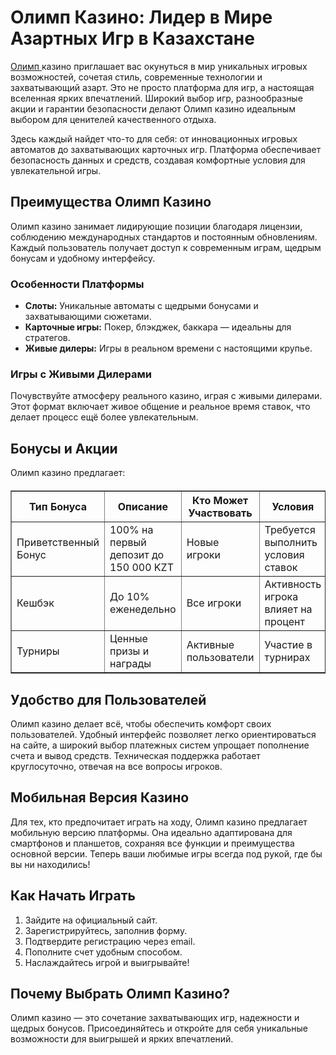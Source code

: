 <h1>Олимп Казино: Лидер в Мире Азартных Игр в Казахстане</h1>
    <p><a href="https://aktobeoblmaslihat.kz/">Олимп </a> казино приглашает вас окунуться в мир уникальных игровых возможностей, сочетая стиль, современные технологии и захватывающий азарт. Это не просто платформа для игр, а настоящая вселенная ярких впечатлений. Широкий выбор игр, разнообразные акции и гарантии безопасности делают Олимп казино идеальным выбором для ценителей качественного отдыха.</p>
    <p>Здесь каждый найдет что-то для себя: от инновационных игровых автоматов до захватывающих карточных игр. Платформа обеспечивает безопасность данных и средств, создавая комфортные условия для увлекательной игры.</p>
    <h2>Преимущества Олимп Казино</h2>
    <p>Олимп казино занимает лидирующие позиции благодаря лицензии, соблюдению международных стандартов и постоянным обновлениям. Каждый пользователь получает доступ к современным играм, щедрым бонусам и удобному интерфейсу.</p>
    <h3>Особенности Платформы</h3>
    <ul>
        <li><strong>Слоты:</strong> Уникальные автоматы с щедрыми бонусами и захватывающими сюжетами.</li>
        <li><strong>Карточные игры:</strong> Покер, блэкджек, баккара — идеальны для стратегов.</li>
        <li><strong>Живые дилеры:</strong> Игры в реальном времени с настоящими крупье.</li>
    </ul>
    <h3>Игры с Живыми Дилерами</h3>
    <p>Почувствуйте атмосферу реального казино, играя с живыми дилерами. Этот формат включает живое общение и реальное время ставок, что делает процесс ещё более увлекательным.</p>
    <h2>Бонусы и Акции</h2>
    <p>Олимп казино предлагает:</p>
    <table border="1" cellpadding="10" cellspacing="0" style="width: 100%; border-collapse: collapse; margin-top: 20px;">
        <thead>
            <tr>
                <th>Тип Бонуса</th>
                <th>Описание</th>
                <th>Кто Может Участвовать</th>
                <th>Условия</th>
            </tr>
        </thead>
        <tbody>
            <tr>
                <td>Приветственный Бонус</td>
                <td>100% на первый депозит до 150 000 KZT</td>
                <td>Новые игроки</td>
                <td>Требуется выполнить условия ставок</td>
            </tr>
            <tr>
                <td>Кешбэк</td>
                <td>До 10% еженедельно</td>
                <td>Все игроки</td>
                <td>Активность игрока влияет на процент</td>
            </tr>
            <tr>
                <td>Турниры</td>
                <td>Ценные призы и награды</td>
                <td>Активные пользователи</td>
                <td>Участие в турнирах</td>
            </tr>
        </tbody>
    </table>
    <h2>Удобство для Пользователей</h2>
    <p>Олимп казино делает всё, чтобы обеспечить комфорт своих пользователей. Удобный интерфейс позволяет легко ориентироваться на сайте, а широкий выбор платежных систем упрощает пополнение счета и вывод средств. Техническая поддержка работает круглосуточно, отвечая на все вопросы игроков.</p>
    <h2>Мобильная Версия Казино</h2>
    <p>Для тех, кто предпочитает играть на ходу, Олимп казино предлагает мобильную версию платформы. Она идеально адаптирована для смартфонов и планшетов, сохраняя все функции и преимущества основной версии. Теперь ваши любимые игры всегда под рукой, где бы вы ни находились!</p>
    <h2>Как Начать Играть</h2>
    <ol>
        <li>Зайдите на официальный сайт.</li>
        <li>Зарегистрируйтесь, заполнив форму.</li>
        <li>Подтвердите регистрацию через email.</li>
        <li>Пополните счет удобным способом.</li>
        <li>Наслаждайтесь игрой и выигрывайте!</li>
    </ol>
    <h2>Почему Выбрать Олимп Казино?</h2>
    <p>Олимп казино — это сочетание захватывающих игр, надежности и щедрых бонусов. Присоединяйтесь и откройте для себя уникальные возможности для выигрышей и ярких впечатлений.</p>
